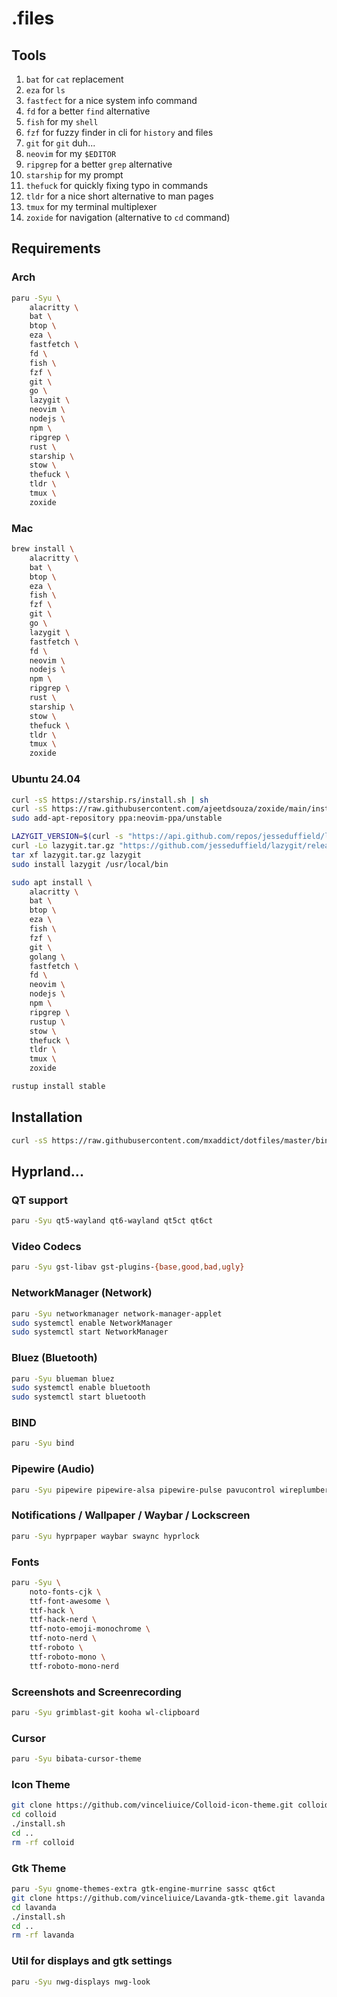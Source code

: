 # .files

## Tools
1. `bat` for `cat` replacement
1. `eza` for `ls`
1. `fastfect` for a nice system info command
1. `fd` for a better `find` alternative
1. `fish` for my `shell`
1. `fzf` for fuzzy finder in cli for `history` and files
1. `git` for `git` duh...
1. `neovim` for my `$EDITOR`
1. `ripgrep` for a better `grep` alternative
1. `starship` for my prompt
1. `thefuck` for quickly fixing typo in commands
1. `tldr` for a nice short alternative to man pages
1. `tmux` for my terminal multiplexer
1. `zoxide` for navigation (alternative to `cd` command)

## Requirements

### Arch
```sh
paru -Syu \
    alacritty \
    bat \
    btop \
    eza \
    fastfetch \
    fd \
    fish \
    fzf \
    git \
    go \
    lazygit \
    neovim \
    nodejs \
    npm \
    ripgrep \
    rust \
    starship \
    stow \
    thefuck \
    tldr \
    tmux \
    zoxide
```

### Mac
```sh
brew install \
    alacritty \
    bat \
    btop \
    eza \
    fish \
    fzf \
    git \
    go \
    lazygit \
    fastfetch \
    fd \
    neovim \
    nodejs \
    npm \
    ripgrep \
    rust \
    starship \
    stow \
    thefuck \
    tldr \
    tmux \
    zoxide
```

### Ubuntu 24.04
```sh
curl -sS https://starship.rs/install.sh | sh
curl -sS https://raw.githubusercontent.com/ajeetdsouza/zoxide/main/install.sh | bash
sudo add-apt-repository ppa:neovim-ppa/unstable
```

```sh
LAZYGIT_VERSION=$(curl -s "https://api.github.com/repos/jesseduffield/lazygit/releases/latest" | grep -Po '"tag_name": "v\K[^"]*')
curl -Lo lazygit.tar.gz "https://github.com/jesseduffield/lazygit/releases/latest/download/lazygit_${LAZYGIT_VERSION}_Linux_x86_64.tar.gz"
tar xf lazygit.tar.gz lazygit
sudo install lazygit /usr/local/bin
```

```sh
sudo apt install \
    alacritty \
    bat \
    btop \
    eza \
    fish \
    fzf \
    git \
    golang \
    fastfetch \
    fd \
    neovim \
    nodejs \
    npm \
    ripgrep \
    rustup \
    stow \
    thefuck \
    tldr \
    tmux \
    zoxide
```

```sh
rustup install stable
```

## Installation
```sh
curl -sS https://raw.githubusercontent.com/mxaddict/dotfiles/master/bin/.install | bash
```

## Hyprland...

### QT support
```sh
paru -Syu qt5-wayland qt6-wayland qt5ct qt6ct
```

### Video Codecs
```sh
paru -Syu gst-libav gst-plugins-{base,good,bad,ugly}
```

### NetworkManager (Network)
```sh
paru -Syu networkmanager network-manager-applet
sudo systemctl enable NetworkManager
sudo systemctl start NetworkManager
```

### Bluez (Bluetooth)
```sh
paru -Syu blueman bluez
sudo systemctl enable bluetooth
sudo systemctl start bluetooth
```

### BIND
```sh
paru -Syu bind
```

### Pipewire (Audio)
```sh
paru -Syu pipewire pipewire-alsa pipewire-pulse pavucontrol wireplumber
```

### Notifications / Wallpaper / Waybar / Lockscreen
```sh
paru -Syu hyprpaper waybar swaync hyprlock
```

### Fonts
```sh
paru -Syu \
    noto-fonts-cjk \
    ttf-font-awesome \
    ttf-hack \
    ttf-hack-nerd \
    ttf-noto-emoji-monochrome \
    ttf-noto-nerd \
    ttf-roboto \
    ttf-roboto-mono \
    ttf-roboto-mono-nerd
```

### Screenshots and Screenrecording
```sh
paru -Syu grimblast-git kooha wl-clipboard
```

### Cursor
```sh
paru -Syu bibata-cursor-theme
```

### Icon Theme
```sh
git clone https://github.com/vinceliuice/Colloid-icon-theme.git colloid --depth=1
cd colloid
./install.sh
cd ..
rm -rf colloid
```

### Gtk Theme
```sh
paru -Syu gnome-themes-extra gtk-engine-murrine sassc qt6ct
git clone https://github.com/vinceliuice/Lavanda-gtk-theme.git lavanda --depth=1
cd lavanda
./install.sh
cd ..
rm -rf lavanda
```

### Util for displays and gtk settings
```sh
paru -Syu nwg-displays nwg-look
```
